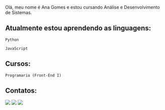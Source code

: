 Olá, meu nome é Ana Gomes e estou cursando Análise e Desenvolvimento de Sistemas. 

## Atualmente estou aprendendo as linguagens:      
  
    Python 
    
    JavaScript
    
## Cursos:

    Programaria (Front-End I)
    
   
## Contatos:

<div>
<a href="https://instagram.com/blueans_" target="_blank"><img src="https://img.shields.io/badge/-Instagram-%23E4405F?style=for-the-badge&logo=instagram&logoColor=white" target="_blank"></a>
<a href = "anagomesfto@gmail.com"><img src="https://img.shields.io/badge/Gmail-D14836?style=for-the-badge&logo=gmail&logoColor=white" target="_blank"></a>
<a href="https://www.linkedin.com/in/anacarolinagomes-dev" target="_blank"><img src="https://img.shields.io/badge/-LinkedIn-%230077B5?style=for-the-badge&logo=linkedin&logoColor=white" target="_blank"></a>   
</div>
